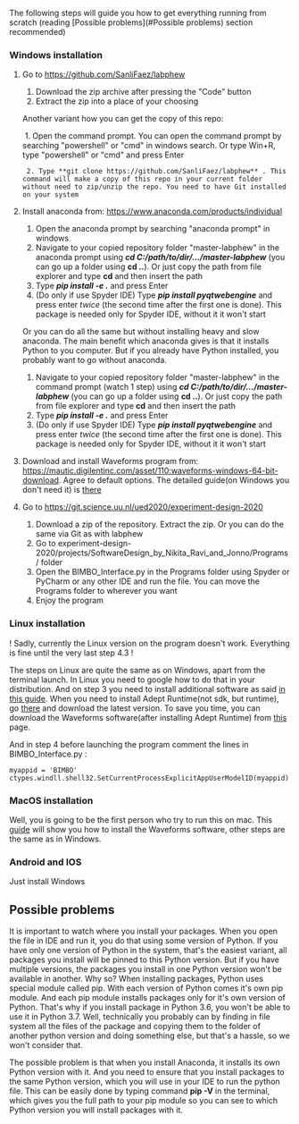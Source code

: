The following steps will guide you how to get everything running from scratch (reading [Possible problems](#Possible problems) section recommended)



### Windows installation

1. Go to https://github.com/SanliFaez/labphew

   1. Download the zip archive after pressing the "Code" button
   2. Extract the zip into a place of your choosing

   Another variant how you can get the copy of this repo:

   ​	1. Open the command prompt. You can open the command prompt by searching "powershell" or "cmd" in windows search. Or type Win+R, type "powershell" or "cmd" and press Enter

    	2. Type **git clone https://github.com/SanliFaez/labphew** . This command will make a copy of this repo in your current folder without need to zip/unzip the repo. You need to have Git installed on your system

2. Install anaconda from: https://www.anaconda.com/products/individual

   1. Open the anaconda prompt by searching "anaconda prompt" in windows
   2. Navigate to your copied repository folder "master-labphew" in the anaconda prompt using ***cd C:/path/to/dir/.../master-labphew*** (you can go up a folder using **cd ..**). Or just copy the path from file explorer and type **cd** and then insert the path
   3. Type ***pip install -e .*** and press Enter
   4. (Do only if use Spyder IDE) Type ***pip install pyqtwebengine*** and press enter *twice* (the second time after the first one is done). This package is needed only for Spyder IDE, without it it won't start

   Or you can do all the same but without installing heavy and slow anaconda. The main benefit which anaconda gives is that it installs Python to you computer. But if you already have Python installed, you probably want to go without anaconda.

   1. Navigate to your copied repository folder "master-labphew" in the command prompt (watch 1 step) using ***cd C:/path/to/dir/.../master-labphew*** (you can go up a folder using **cd ..**). Or just copy the path from file explorer and type **cd** and then insert the path
   2. Type ***pip install -e .*** and press Enter
   3. (Do only if use Spyder IDE) Type ***pip install pyqtwebengine*** and press enter *twice* (the second time after the first one is done). This package is needed only for Spyder IDE, without it it won't start

3. Download and install Waveforms program from: https://mautic.digilentinc.com/asset/110:waveforms-windows-64-bit-download. Agree to default options. The detailed guide(on Windows you don't need it) is [there](https://reference.digilentinc.com/learn/instrumentation/tutorials/analog-discovery-2-getting-started)

4. Go to https://git.science.uu.nl/ued2020/experiment-design-2020

   1. Download a zip of the repository. Extract the zip. Or you can do the same via Git as with labphew
   2. Go to experiment-design-2020/projects/SoftwareDesign_by_Nikita_Ravi_and_Jonno/Programs/ folder
   3. Open the BIMBO_Interface.py in the Programs folder using Spyder or PyCharm or any other IDE and run the file. You can move the Programs folder to wherever you want
   4. Enjoy the program



### Linux installation

! Sadly, currently the Linux version on the program doesn't work. Everything is fine until the very last step 4.3 !

The steps on Linux are quite the same as on Windows, apart from the terminal launch. In Linux you need to google how to do that in your distribution. And on step 3 you need to install additional software as said [in this guide](https://reference.digilentinc.com/learn/instrumentation/tutorials/analog-discovery-2-getting-started). When you need to install Adept Runtime(not sdk, but runtime), go [there](https://reference.digilentinc.com/reference/software/adept/start?redirect=1) and download the latest version. To save you time, you can download the Waveforms software(after installing Adept Runtime) from [this](https://mautic.digilentinc.com/waveforms-download) page.

And in step 4 before launching the program comment the lines in BIMBO_Interface.py :

```
myappid = 'BIMBO'
ctypes.windll.shell32.SetCurrentProcessExplicitAppUserModelID(myappid)
```



### MacOS installation

Well, you is going to be the first person who try to run this on mac. This [guide](https://reference.digilentinc.com/learn/instrumentation/tutorials/analog-discovery-2-getting-started) will show you how to install the Waveforms software, other steps are the same as in Windows.



### Android and IOS

Just install Windows



## Possible problems

It is important to watch where you install your packages. When you open the file in IDE and run it, you do that using some version of Python. If you have only one version of Python in the system, that's the easiest variant, all packages you install will be pinned to this Python version. But if you have multiple versions, the packages you install in one Python version won't be available in another. Why so? When installing packages, Python uses special module called pip. With each version of Python comes it's own pip module. And each pip module installs packages only for it's own version of Python. That's why if you install package in Python 3.6, you won't be able to use it in Python 3.7. Well, technically you probably can by finding in file system all the files of the package and copying them to the folder of another python version and doing something else, but that's a hassle, so we won't consider that.

The possible problem is that when you install Anaconda, it installs its own Python version with it. And you need to ensure that you install packages to the same Python version, which you will use in your IDE to run the python file. This can be easily done by typing command **pip -V** in the terminal, which gives you the full path to your pip module so you can see to which Python version you will install packages with it.
